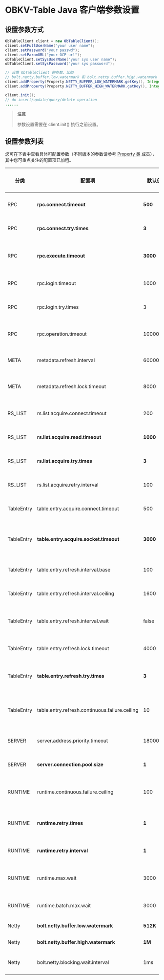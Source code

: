 # OBKV-Table Java 客户端参数设置

## 设置参数方式

```java
ObTableClient client = new ObTableClient();
client.setFullUserName("your user name");
client.setPassword("your passwd"); 
client.setParamURL("your OCP url");
obTableClient.setSysUserName("your sys user name");
obTableClient.setSysPassword("your sys password");

// 设置 ObTableClient 的参数，比如
// bolt.netty.buffer.low.watermark 和 bolt.netty.buffer.high.watermark 设置为 64K 和 128K
client.addProperty(Property.NETTY_BUFFER_LOW_WATERMARK.getKey(), Integer.toString(64*1024));
client.addProperty(Property.NETTY_BUFFER_HIGH_WATERMARK.getKey(), Integer.toString(128*1024));

client.init();
// do insert/update/query/delete operation
......
```

> **注意**
>
> 参数设置需要在 client.init() 执行之前设置。

## 设置参数列表

您可在下表中查看具体可配置参数（不同版本的参数请参考 [Property 类](https://github.com/oceanbase/obkv-table-client-java/blob/master/src/main/java/com/alipay/oceanbase/rpc/property/Property.java) 成员），其中您可重点关注的配置项已加粗。

| **分类** | **配置项**    | **默认值**  | **描述**   | **客户端版本** |
|----------|---------------|-------------|------------|----------------|
| RPC        | **rpc.connect.timeout**                        | **500**  | **建立 RPC 连接的超时时间**                 | 1.0.0 |
| RPC        | **rpc.connect.try.times**                      | **3**    | **建立 RPC 连接的尝试次数**                 | 1.0.0 |
| RPC        | **rpc.execute.timeout**                        | **3000** | **执行 RPC 请求的 socket 超时时间**         | 1.0.0 |
| RPC        | rpc.login.timeout                              | 1000     | 请求 RPC 登录的超时时间                      | 1.0.0 |
| RPC        | rpc.login.try.times                            | 3        | 请求 RPC 登录的尝试次数                      | 1.0.0 |
| RPC        | rpc.operation.timeout                          | 10000    | OceanBase 内部执行 RPC 请求的超时时间        | 1.0.0 |
| META       | metadata.refresh.interval                      | 60000    | 刷新 METADATA 的时间间隔                     | 1.0.0 |
| META       | metadata.refresh.lock.timeout                  | 8000     | 刷新 METADATA 的锁超时时间                   | 1.0.0 |
| RS_LIST    | rs.list.acquire.connect.timeout                | 200      | 获取 RS 列表的建连的超时时间                  | 1.0.0 |
| RS_LIST    | **rs.list.acquire.read.timeout**               | **1000** | **获取 RS 列表的读取的超时时间**            | 1.0.0 |
| RS_LIST    | **rs.list.acquire.try.times**                  | **3**    | **获取 RS 列表的尝试次数**                  | 1.0.0 |
| RS_LIST    | rs.list.acquire.retry.interval                 | 100      | 每次尝试获取 RS 列表的时间间隔                | 1.0.0 |
| TableEntry | table.entry.acquire.connect.timeout            | 500      | 刷新 TABLE 地址的建连超时时间                | 1.0.0 |
| TableEntry | **table.entry.acquire.socket.timeout**         | **3000** | **刷新 TABLE 地址的 SOCKET 超时时间**       | 1.0.0 |
| TableEntry | table.entry.refresh.interval.base              | 100      | 刷新 TABLE 地址的基础时间间隔                 | 1.0.0 |
| TableEntry | table.entry.refresh.interval.ceiling           | 1600     | 刷新 TABLE 地址的最大时间间隔                 | 1.0.0 |
| TableEntry | table.entry.refresh.interval.wait              | false    | 刷新 TABLE 地址时是否等待间隔时间             | 1.0.0 |
| TableEntry | table.entry.refresh.lock.timeout               | 4000     | 刷新 TABLE 地址的锁超时时间                   | 1.0.0 |
| TableEntry | **table.entry.refresh.try.times**              | **3**    | **刷新 TABLE 地址的尝试次数**                | 1.0.0 |
| TableEntry | table.entry.refresh.continuous.failure.ceiling | 10       | 连续刷新 TABLE 地址的失败上限，会刷新 METADATA | 1.0.0 |
| SERVER     | server.address.priority.timeout                | 1800000  | SERVER 地址优先级的失效时间                   | 1.0.0 |
| SERVER     | **server.connection.pool.size**                | **1**    | **单个 SERVER 的最大连接数**                 | 1.2.4 |
| RUNTIME    | runtime.continuous.failure.ceiling             | 100      | 连续运行失败上限，会刷新 TABLE 的地址          | 1.0.0 |
| RUNTIME    | **runtime.retry.times**                        | **1**    | **运行过程中遇到可重试错误时的重试次数**     | 1.0.0 |
| RUNTIME    | **runtime.retry.interval**                     | **1**    | **运行出错时重试的时间间隔**                 | 1.0.0 |
| RUNTIME    | runtime.max.wait                               | 3000     | 单次执行超时时间会在超时时间内重试             | 1.0.0 |
| RUNTIME    | runtime.batch.max.wait                         | 3000     | 批量执行请求的超时时间                        | 1.0.0 |
| Netty      | **bolt.netty.buffer.low.watermark**            | **512K** | **netty 写缓存的低水位**                     | 1.2.5 |
| Netty      | **bolt.netty.buffer.high.watermark**           | **1M**   | **netty 写缓存的高水位**                     | 1.2.5 |
| Netty      | bolt.netty.blocking.wait.interval              | 1ms      | netty 写缓存满后等待时间                      | 1.2.5 |
